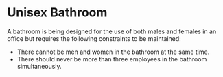 # Unisex Bathroom

A bathroom is being designed for the use of both males and females in an office but requires the following constraints to be maintained:
* There cannot be men and women in the bathroom at the same time.
* There should never be more than three employees in the bathroom simultaneously.

